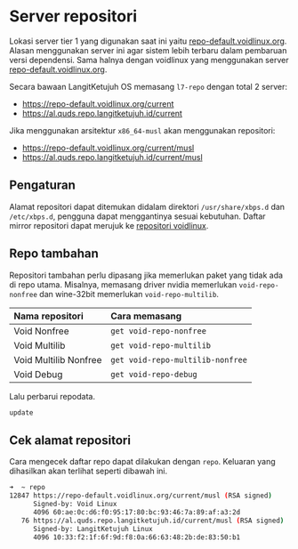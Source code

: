 # Server repositori

Lokasi server tier 1 yang digunakan saat ini yaitu [repo-default.voidlinux.org](https://repo-default.voidlinux.org). Alasan menggunakan server ini agar sistem lebih terbaru dalam pembaruan versi dependensi. Sama halnya dengan voidlinux yang menggunakan server [repo-default.voidlinux.org](https://repo-default.voidlinux.org).

Secara bawaan LangitKetujuh OS memasang `l7-repo` dengan total 2 server:

- <https://repo-default.voidlinux.org/current>
- <https://al.quds.repo.langitketujuh.id/current>

Jika menggunakan arsitektur `x86_64-musl` akan menggunakan repositori:

- <https://repo-default.voidlinux.org/current/musl>
- <https://al.quds.repo.langitketujuh.id/current/musl>

## Pengaturan

Alamat repositori dapat ditemukan didalam direktori `/usr/share/xbps.d` dan `/etc/xbps.d`, pengguna dapat menggantinya sesuai kebutuhan. Daftar mirror repositori dapat merujuk ke [repositori voidlinux](https://docs.voidlinux.org/xbps/repositories/mirrors/index.html).

## Repo tambahan

Repositori tambahan perlu dipasang jika memerlukan paket yang tidak ada di repo utama. Misalnya, memasang driver nvidia memerlukan `void-repo-nonfree` dan wine-32bit memerlukan `void-repo-multilib`.

| Nama repositori       | Cara memasang                     |
| :-------------------- | :-------------------------------- |
| Void Nonfree          | `get void-repo-nonfree`           |
| Void Multilib         | `get void-repo-multilib`          |
| Void Multilib Nonfree | `get void-repo-multilib-nonfree`  |
| Void Debug            | `get void-repo-debug`             |

Lalu perbarui repodata.

```sh
update
```

## Cek alamat repositori

Cara mengecek daftar repo dapat dilakukan dengan `repo`. Keluaran yang dihasilkan akan terlihat seperti dibawah ini.

```sh
➜  ~ repo
12847 https://repo-default.voidlinux.org/current/musl (RSA signed)
      Signed-by: Void Linux
      4096 60:ae:0c:d6:f0:95:17:80:bc:93:46:7a:89:af:a3:2d
   76 https://al.quds.repo.langitketujuh.id/current/musl (RSA signed)
      Signed-by: LangitKetujuh Linux
      4096 10:33:f2:1f:6f:9d:f8:0a:66:63:48:2b:de:83:50:b1
```
